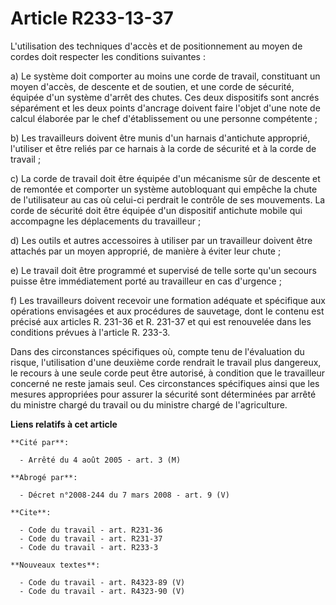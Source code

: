 # Article R233-13-37

L'utilisation des techniques d'accès et de positionnement au moyen de cordes doit respecter les conditions suivantes :

a) Le système doit comporter au moins une corde de travail, constituant un moyen d'accès, de descente et de soutien, et une
corde de sécurité, équipée d'un système d'arrêt des chutes. Ces deux dispositifs sont ancrés séparément et les deux points
d'ancrage doivent faire l'objet d'une note de calcul élaborée par le chef d'établissement ou une personne compétente ;

b) Les travailleurs doivent être munis d'un harnais d'antichute approprié, l'utiliser et être reliés par ce harnais à la
corde de sécurité et à la corde de travail ;

c) La corde de travail doit être équipée d'un mécanisme sûr de descente et de remontée et comporter un système autobloquant
qui empêche la chute de l'utilisateur au cas où celui-ci perdrait le contrôle de ses mouvements. La corde de sécurité doit
être équipée d'un dispositif antichute mobile qui accompagne les déplacements du travailleur ;

d) Les outils et autres accessoires à utiliser par un travailleur doivent être attachés par un moyen approprié, de manière à
éviter leur chute ;

e) Le travail doit être programmé et supervisé de telle sorte qu'un secours puisse être immédiatement porté au travailleur en
cas d'urgence ;

f) Les travailleurs doivent recevoir une formation adéquate et spécifique aux opérations envisagées et aux procédures de
sauvetage, dont le contenu est précisé aux articles R. 231-36 et R. 231-37 et qui est renouvelée dans les conditions prévues
à l'article R. 233-3.

Dans des circonstances spécifiques où, compte tenu de l'évaluation du risque, l'utilisation d'une deuxième corde rendrait le
travail plus dangereux, le recours à une seule corde peut être autorisé, à condition que le travailleur concerné ne reste
jamais seul. Ces circonstances spécifiques ainsi que les mesures appropriées pour assurer la sécurité sont déterminées par
arrêté du ministre chargé du travail ou du ministre chargé de l'agriculture.

**Liens relatifs à cet article**

	**Cité par**:

	  - Arrêté du 4 août 2005 - art. 3 (M)

	**Abrogé par**:

	  - Décret n°2008-244 du 7 mars 2008 - art. 9 (V)

	**Cite**:

	  - Code du travail - art. R231-36
	  - Code du travail - art. R231-37
	  - Code du travail - art. R233-3

	**Nouveaux textes**:

	  - Code du travail - art. R4323-89 (V)
	  - Code du travail - art. R4323-90 (V)
